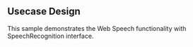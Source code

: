 ## Usecase Design

This sample demonstrates the Web Speech functionality with SpeechRecognition interface.
